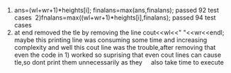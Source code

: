 1) ans=(wl+wr+1)*heights[i];
finalans=max(ans,finalans);
passed 92 test cases
​
2)fnalans=max((wl+wr+1)*heights[i],finalans);
passed 94 test cases
3) at end removed the tle by removing the line
cout<<wl<<" "<<wr<<endl;
maybe this printing line was consuming some time and increasing complexity
and well this cout line was the trouble,after removing that
even the code in 1) worked
so suprising that even cout lines can cause tle,so dont  print them unnecessarily as they     also take time to execute